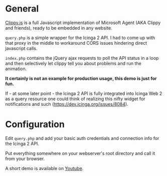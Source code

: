 # General

[Clippy.js](https://www.smore.com/clippy-js) is a full
Javascript implementation of Microsoft Agent (AKA
Clippy and friends), ready to be embedded in any website.

`query.php` is a simple wrapper for the Icinga 2 API.
I had to come up with that proxy in the middle to
workaround CORS issues hindering direct javascript calls.

`index.php` contains the jQuery ajax requests to poll
the API status in a loop and then selectively let clippy
tell you about problems and run the animation.

**It certainly is not an example for production usage,
this demo is just for fun.**

If - at some later point - the Icinga 2 API is fully
integrated into Icinga Web 2 as a query resource one
could think of realizing this nifty widget for notifications
and such (https://dev.icinga.org/issues/8084).

# Configuration

Edit `query.php` and add your basic auth credentials and connection
info for the Icinga 2 API.

Put everything somewhere on your webserver's root directory
and call it from your browser.

A short demo is available on [Youtube](https://www.youtube.com/watch?v=e3enywTuAX8).
